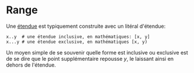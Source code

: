 # Range

Une [étendue](http://crystal-lang.org/api/Range.html) est typiquement construite avec un litéral d'étendue:

```crystal
x..y  # une étendue inclusive, en mathématiques: [x, y]
x...y # une étendue exclusive, en mathématiques [x, y)
```

Un moyen simple de se souvenir quelle forme est inclusive ou exclusive est de se dire que le point supplémentaire
repousse *y*, le laissant ainsi en dehors de l'étendue.
